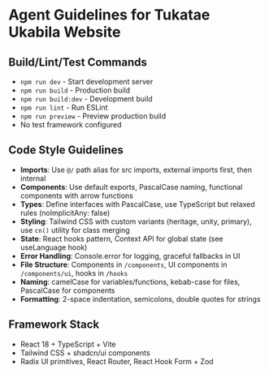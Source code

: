 # Agent Guidelines for Tukatae Ukabila Website

## Build/Lint/Test Commands
- `npm run dev` - Start development server
- `npm run build` - Production build
- `npm run build:dev` - Development build
- `npm run lint` - Run ESLint
- `npm run preview` - Preview production build
- No test framework configured

## Code Style Guidelines
- **Imports**: Use `@/` path alias for src imports, external imports first, then internal
- **Components**: Use default exports, PascalCase naming, functional components with arrow functions
- **Types**: Define interfaces with PascalCase, use TypeScript but relaxed rules (noImplicitAny: false)
- **Styling**: Tailwind CSS with custom variants (heritage, unity, primary), use `cn()` utility for class merging
- **State**: React hooks pattern, Context API for global state (see useLanguage hook)
- **Error Handling**: Console.error for logging, graceful fallbacks in UI
- **File Structure**: Components in `/components`, UI components in `/components/ui`, hooks in `/hooks`
- **Naming**: camelCase for variables/functions, kebab-case for files, PascalCase for components
- **Formatting**: 2-space indentation, semicolons, double quotes for strings

## Framework Stack
- React 18 + TypeScript + Vite
- Tailwind CSS + shadcn/ui components
- Radix UI primitives, React Router, React Hook Form + Zod